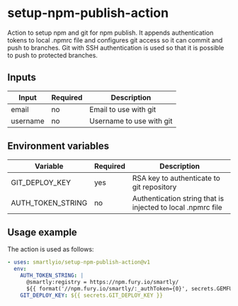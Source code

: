 
# setup-npm-publish-action

Action to setup npm and git for npm publish. It appends authentication tokens to local .npmrc file and configures git access so it can commit and push to branches. Git with SSH authentication is used so that it is possible to push to protected branches.

## Inputs

| Input    | Required  | Description              |
|----------|-----------|--------------------------|
| email    | no        | Email to use with git    |
| username | no        | Username to use with git |

## Environment variables

| Variable          | Required  | Description
|-------------------|-----------|-------------------------------------------------------------|
| GIT_DEPLOY_KEY    | yes       | RSA key to authenticate to git repository                   |
| AUTH_TOKEN_STRING | no        | Authentication string that is injected to local .npmrc file |


## Usage example

The action is used as follows:

```yaml
- uses: smartlyio/setup-npm-publish-action@v1
  env:
    AUTH_TOKEN_STRING: |
      @smartly:registry = https://npm.fury.io/smartly/
      ${{ format('//npm.fury.io/smartly/:_authToken={0}', secrets.GEMFURY_TOKEN) }}
    GIT_DEPLOY_KEY: ${{ secrets.GIT_DEPLOY_KEY }}
```
